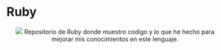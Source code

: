 # Ruby
<p align="center">
 <a href=""><img src="https://repository-images.githubusercontent.com/417683935/4d1a31c5-31c2-4587-8fe4-44ac2a935ca8"></a>
Repositorio de Ruby donde muestro codigo y lo que he hecho para mejorar mis conocimientos en este lenguaje.
</p>

